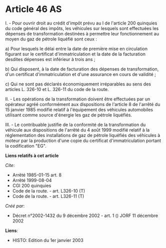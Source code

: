 # Article 46 AS

I. - Pour ouvrir droit au crédit d'impôt prévu au I de l'article 200 quinquies du code général des impôts, les véhicules sur
lesquels sont effectuées les dépenses de transformation destinées à permettre leur fonctionnement au moyen du gaz de pétrole
liquéfié sont ceux :

a) Pour lesquels le délai entre la date de première mise en circulation figurant sur le certificat d'immatriculation et la
date de la facturation desdites dépenses est inférieur à trois ans ;

b) Qui disposent, à la date de facturation des dépenses de transformation, d'un certificat d'immatriculation et d'une
assurance en cours de validité ;

c) Qui ne sont pas déclarés économiquement irréparables au sens des articles L. 326-10 et L. 326-11 du code de la route.

II. - Les opérations de la transformation doivent être effectuées par un opérateur agréé conformément aux dispositions de
l'article 8 de l'arrêté du 15 janvier 1985 modifié relatif à l'équipement des véhicules automobiles utilisant comme source
d'énergie les gaz de pétrole liquéfiés.

III. - Le contribuable justifie de la conformité de la transformation du véhicule aux dispositions de l'arrêté du 4 août 1999
modifié relatif à la réglementation des installations de gaz de pétrole liquéfiés des véhicules à moteur par la production
d'une copie du certificat d'immatriculation portant la codification "EG".

**Liens relatifs à cet article**

_Cite_:

  - Arrêté 1985-01-15 art. 8
  - Arrêté 1999-08-04
  - CGI 200 quinquies
  - Code de la route. - art. L326-10 (T)
  - Code de la route. - art. L326-11 (T)

_Créé par_:

  - Décret n°2002-1432 du 9 décembre 2002 - art. 1 () JORF 11 décembre 2002

**Liens**:

  - HISTO: Edition du 1er janvier 2003
